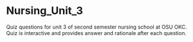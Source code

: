 # Nursing_Unit_3
Quiz questions for unit 3 of second semester nursing school at OSU OKC.
Quiz is interactive and provides answer and rationale after each question.
